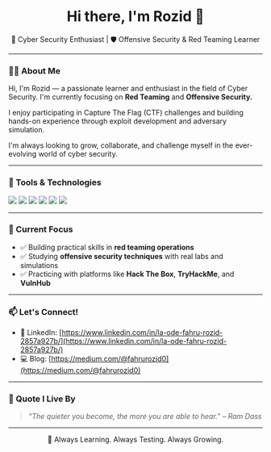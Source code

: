 <h1 align="center">Hi there, I'm Rozid 👋</h1>

<p align="center">
  🚨 Cyber Security Enthusiast | 🛡️ Offensive Security & Red Teaming Learner<br>
<!--   🔍 Passionate about exploring the world of exploits, CTFs, and adversary simulation -->
</p>

---

### 👨‍💻 About Me

Hi, I'm Rozid — a passionate learner and enthusiast in the field of Cyber Security. I'm currently focusing on **Red Teaming** and **Offensive Security.**

I enjoy participating in Capture The Flag (CTF) challenges and building hands-on experience through exploit development and adversary simulation. 

I'm always looking to grow, collaborate, and challenge myself in the ever-evolving world of cyber security.


---

### 🧰 Tools & Technologies

<p align="left">
  <img src="https://img.shields.io/badge/Linux-OS-black?logo=linux&logoColor=white" />
  <img src="https://img.shields.io/badge/Burp Suite-orange?logo=burp-suite&logoColor=white" />
  <img src="https://img.shields.io/badge/Metasploit-framework-blue?logo=metasploit&logoColor=white" />
  <img src="https://img.shields.io/badge/Nmap-network scanning-informational?logo=nmap" />
  <img src="https://img.shields.io/badge/Kali Linux-penetration testing-blueviolet?logo=kali-linux&logoColor=white" />
  <img src="https://img.shields.io/badge/Python-scripting-yellow?logo=python&logoColor=white" />
</p>

---

### 📌 Current Focus

- ✅ Building practical skills in **red teaming operations**
- ✅ Studying **offensive security techniques** with real labs and simulations
- ✅ Practicing with platforms like **Hack The Box**, **TryHackMe**, and **VulnHub**

---

### 📫 Let's Connect!

- 💼 LinkedIn: [https://www.linkedin.com/in/la-ode-fahru-rozid-2857a927b/](https://www.linkedin.com/in/la-ode-fahru-rozid-2857a927b/)
- 💻 Blog: [https://medium.com/@fahrurozid0](https://medium.com/@fahrurozid0)

---

### 🧠 Quote I Live By
> _“The quieter you become, the more you are able to hear.” – Ram Dass_

---

<p align="center">
  📍 Always Learning. Always Testing. Always Growing.
</p>
